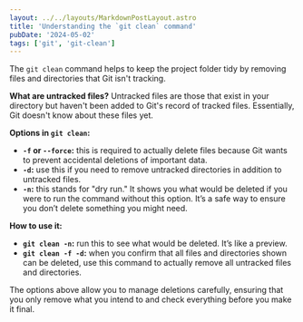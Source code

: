 ```yaml
---
layout: ../../layouts/MarkdownPostLayout.astro
title: 'Understanding the `git clean` command'
pubDate: '2024-05-02'
tags: ['git', 'git-clean']
---
```


The `git clean` command helps to keep the project folder tidy by removing files and directories that Git isn't tracking.

**What are untracked files?**
Untracked files are those that exist in your directory but haven't been added to Git's record of tracked files. Essentially, Git doesn't know about these files yet.

**Options in `git clean`:**

- **`-f` or `--force`:** this is required to actually delete files because Git wants to prevent accidental deletions of important data.
- **`-d`:** use this if you need to remove untracked directories in addition to untracked files.
- **`-n`:** this stands for "dry run." It shows you what would be deleted if you were to run the command without this option. It’s a safe way to ensure you don’t delete something you might need.

**How to use it:**

- **`git clean -n`:** run this to see what would be deleted. It’s like a preview.
- **`git clean -f -d`:** when you confirm that all files and directories shown can be deleted, use this command to actually remove all untracked files and directories.

The options above allow you to manage deletions carefully, ensuring that you only remove what you intend to and check everything before you make it final.
